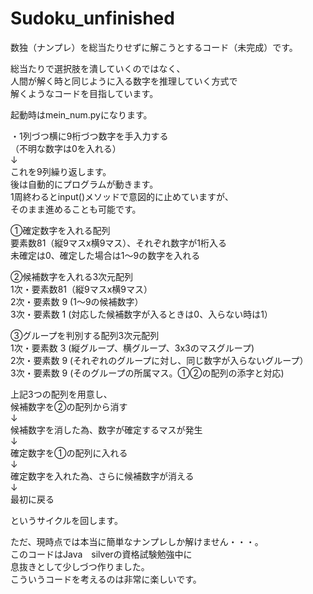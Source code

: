 # Sudoku_unfinished
数独（ナンプレ）を総当たりせずに解こうとするコード（未完成）です。

総当たりで選択肢を潰していくのではなく、  
人間が解く時と同じように入る数字を推理していく方式で  
解くようなコードを目指しています。  

起動時はmein_num.pyになります。  
  
・1列づつ横に9桁づつ数字を手入力する  
（不明な数字は0を入れる）  
↓  
これを9列繰り返します。  
後は自動的にプログラムが動きます。  
1周終わるとinput()メソッドで意図的に止めていますが、  
そのまま進めることも可能です。  
  
①確定数字を入れる配列  
要素数81（縦9マスx横9マス）、それぞれ数字が1桁入る  
未確定は0、確定した場合は1～9の数字を入れる  
  
②候補数字を入れる3次元配列  
1次・要素数81（縦9マスx横9マス）  
2次・要素数 9 (1～9の候補数字）  
3次・要素数 1 (対応した候補数字が入るときは0、入らない時は1）  
  
③グループを判別する配列3次元配列  
1次・要素数 3 (縦グループ、横グループ、3x3のマスグループ)  
2次・要素数 9 (それぞれのグループに対し、同じ数字が入らないグループ）  
3次・要素数 9 (そのグループの所属マス。①②の配列の添字と対応)  
  
上記3つの配列を用意し、  
候補数字を②の配列から消す  
↓  
候補数字を消した為、数字が確定するマスが発生  
↓  
確定数字を①の配列に入れる  
↓  
確定数字を入れた為、さらに候補数字が消える  
↓  
最初に戻る  
  
というサイクルを回します。  
  
ただ、現時点では本当に簡単なナンプレしか解けません・・・。  
このコードはJava　silverの資格試験勉強中に  
息抜きとして少しづつ作りました。  
こういうコードを考えるのは非常に楽しいです。
